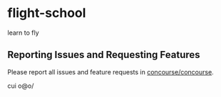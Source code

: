 # flight-school
learn to fly

## Reporting Issues and Requesting Features

Please report all issues and feature requests in [concourse/concourse](https://github.com/concourse/concourse/issues).

cui o@o/
